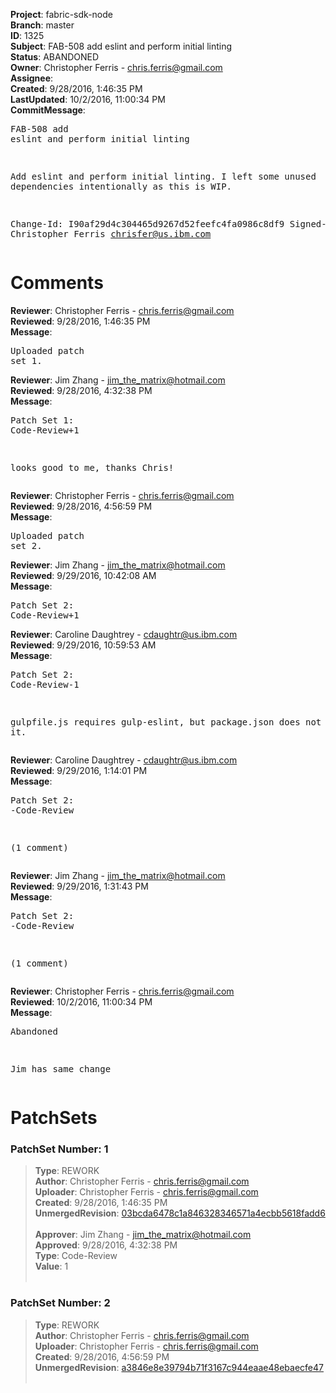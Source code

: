 <strong>Project</strong>: fabric-sdk-node<br><strong>Branch</strong>: master<br><strong>ID</strong>: 1325<br><strong>Subject</strong>: FAB-508 add eslint and perform initial linting<br><strong>Status</strong>: ABANDONED<br><strong>Owner</strong>: Christopher Ferris - chris.ferris@gmail.com<br><strong>Assignee</strong>:<br><strong>Created</strong>: 9/28/2016, 1:46:35 PM<br><strong>LastUpdated</strong>: 10/2/2016, 11:00:34 PM<br><strong>CommitMessage</strong>:<br><pre>FAB-508 add eslint and perform initial linting

Add eslint and perform initial linting.
I left some unused dependencies intentionally as this is WIP.

Change-Id: I90af29d4c304465d9267d52feefc4fa0986c8df9
Signed-off-by: Christopher Ferris <chrisfer@us.ibm.com>
</pre><h1>Comments</h1><strong>Reviewer</strong>: Christopher Ferris - chris.ferris@gmail.com<br><strong>Reviewed</strong>: 9/28/2016, 1:46:35 PM<br><strong>Message</strong>: <pre>Uploaded patch set 1.</pre><strong>Reviewer</strong>: Jim Zhang - jim_the_matrix@hotmail.com<br><strong>Reviewed</strong>: 9/28/2016, 4:32:38 PM<br><strong>Message</strong>: <pre>Patch Set 1: Code-Review+1

looks good to me, thanks Chris!</pre><strong>Reviewer</strong>: Christopher Ferris - chris.ferris@gmail.com<br><strong>Reviewed</strong>: 9/28/2016, 4:56:59 PM<br><strong>Message</strong>: <pre>Uploaded patch set 2.</pre><strong>Reviewer</strong>: Jim Zhang - jim_the_matrix@hotmail.com<br><strong>Reviewed</strong>: 9/29/2016, 10:42:08 AM<br><strong>Message</strong>: <pre>Patch Set 2: Code-Review+1</pre><strong>Reviewer</strong>: Caroline Daughtrey - cdaughtr@us.ibm.com<br><strong>Reviewed</strong>: 9/29/2016, 10:59:53 AM<br><strong>Message</strong>: <pre>Patch Set 2: Code-Review-1

gulpfile.js requires gulp-eslint, but package.json does not include it.</pre><strong>Reviewer</strong>: Caroline Daughtrey - cdaughtr@us.ibm.com<br><strong>Reviewed</strong>: 9/29/2016, 1:14:01 PM<br><strong>Message</strong>: <pre>Patch Set 2: -Code-Review

(1 comment)</pre><strong>Reviewer</strong>: Jim Zhang - jim_the_matrix@hotmail.com<br><strong>Reviewed</strong>: 9/29/2016, 1:31:43 PM<br><strong>Message</strong>: <pre>Patch Set 2: -Code-Review

(1 comment)</pre><strong>Reviewer</strong>: Christopher Ferris - chris.ferris@gmail.com<br><strong>Reviewed</strong>: 10/2/2016, 11:00:34 PM<br><strong>Message</strong>: <pre>Abandoned

Jim has same change</pre><h1>PatchSets</h1><h3>PatchSet Number: 1</h3><blockquote><strong>Type</strong>: REWORK<br><strong>Author</strong>: Christopher Ferris - chris.ferris@gmail.com<br><strong>Uploader</strong>: Christopher Ferris - chris.ferris@gmail.com<br><strong>Created</strong>: 9/28/2016, 1:46:35 PM<br><strong>UnmergedRevision</strong>: [03bcda6478c1a846328346571a4ecbb5618fadd6](https://github.com/hyperledger-gerrit-archive/fabric-sdk-node/commit/03bcda6478c1a846328346571a4ecbb5618fadd6)<br><br><strong>Approver</strong>: Jim Zhang - jim_the_matrix@hotmail.com<br><strong>Approved</strong>: 9/28/2016, 4:32:38 PM<br><strong>Type</strong>: Code-Review<br><strong>Value</strong>: 1<br><br></blockquote><h3>PatchSet Number: 2</h3><blockquote><strong>Type</strong>: REWORK<br><strong>Author</strong>: Christopher Ferris - chris.ferris@gmail.com<br><strong>Uploader</strong>: Christopher Ferris - chris.ferris@gmail.com<br><strong>Created</strong>: 9/28/2016, 4:56:59 PM<br><strong>UnmergedRevision</strong>: [a3846e8e39794b71f3167c944eaae48ebaecfe47](https://github.com/hyperledger-gerrit-archive/fabric-sdk-node/commit/a3846e8e39794b71f3167c944eaae48ebaecfe47)<br><br></blockquote>